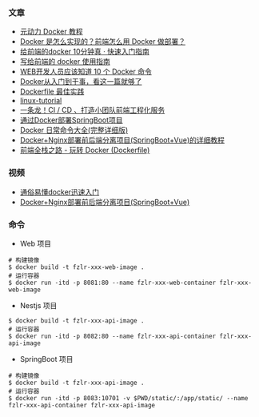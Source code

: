 ### 文章
- [元动力 Docker 教程](https://www.ydlclass.com/doc21xnv/java/fourth/6%E3%80%81docker/)
- [Docker 是怎么实现的？前端怎么用 Docker 做部署？](https://juejin.cn/post/7137621606469222414)
- [给前端的docker 10分钟真 · 快速入门指南](https://juejin.cn/post/7050304120082661407)
- [写给前端的 docker 使用指南](https://juejin.cn/post/7139724794672447518)
- [WEB开发人员应该知道 10 个 Docker 命令](https://juejin.cn/post/7188341548692537402)
- [Docker从入门到干事，看这一篇就够了](https://juejin.cn/post/7026191070924898335)
- [Dockerfile 最佳实践](https://github.com/dunwu/linux-tutorial/blob/master/docs/docker/docker-dockerfile.md)
- [linux-tutorial](https://github.com/dunwu/linux-tutorial)
- [一条龙！CI / CD 、打造小团队前端工程化服务](https://juejin.cn/post/6867861517603438605)
- [通过Docker部署SpringBoot项目](https://www.cnblogs.com/ride0nTime/p/17093456.html)
- [Docker 日常命令大全(完整详细版)](https://blog.csdn.net/BThinker/article/details/123355362)
- [Docker+Nginx部署前后端分离项目(SpringBoot+Vue)的详细教程](https://blog.csdn.net/dgfdhgghd/article/details/127564496)
- [前端全栈之路 - 玩转 Docker (Dockerfile)](https://juejin.cn/post/7160972042757079077)

### 视频
- [通俗易懂docker迅速入门](https://www.bilibili.com/video/BV1yF411c79o/)
- [Docker+Nginx部署前后端分离项目(SpringBoot+Vue)](https://www.bilibili.com/video/BV1yg411z7gi/)

### 命令
- Web 项目
```
# 构建镜像
$ docker build -t fzlr-xxx-web-image .
# 运行容器
$ docker run -itd -p 8081:80 --name fzlr-xxx-web-container fzlr-xxx-web-image
```

- Nestjs 项目
```
$ docker build -t fzlr-xxx-api-image .
# 运行容器
$ docker run -itd -p 8082:80 --name fzlr-xxx-api-container fzlr-xxx-api-image
```

- SpringBoot 项目
```
# 构建镜像
$ docker build -t fzlr-xxx-api-image .
# 运行容器
$ docker run -itd -p 8083:10701 -v $PWD/static/:/app/static/ --name fzlr-xxx-api-container fzlr-xxx-api-image
```